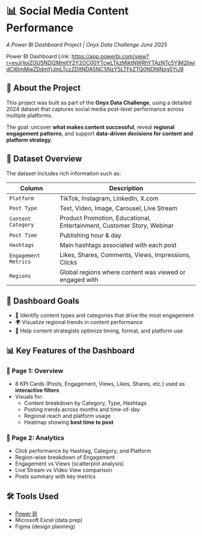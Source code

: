 # 📊 Social Media Content Performance  
_A Power BI Dashboard Project | Onyx Data Challenge June 2025_

Power BI Dashboard Link: https://app.powerbi.com/view?r=eyJrIjoiZGU5NDI2MmItY2Y2OC00YTcwLTkzMjktNWRhYTAzNTc5YjM2IiwidCI6ImMwZDdmYjJmLTczZDItNDA5NC1iNzY5LTFkZTQ0NDNlNzg5YiJ9

## 🧩 About the Project

This project was built as part of the **Onyx Data Challenge**, using a detailed 2024 dataset that captures social media post-level performance across multiple platforms.

The goal: uncover **what makes content successful**, reveal **regional engagement patterns**, and support **data-driven decisions for content and platform strategy**.


## 📁 Dataset Overview

The dataset includes rich information such as:

| Column               | Description                                                                 |
|----------------------|-----------------------------------------------------------------------------|
| `Platform`           | TikTok, Instagram, LinkedIn, X.com                                          |
| `Post Type`          | Text, Video, Image, Carousel, Live Stream                                   |
| `Content Category`   | Product Promotion, Educational, Entertainment, Customer Story, Webinar      |
| `Post Time`          | Publishing hour & day                                                       |
| `Hashtags`           | Main hashtags associated with each post                                    |
| `Engagement Metrics` | Likes, Shares, Comments, Views, Impressions, Clicks                         |
| `Regions`            | Global regions where content was viewed or engaged with                    |


## 📌 Dashboard Goals

- 🎯 Identify content types and categories that drive the most engagement  
- 🌍 Visualize regional trends in content performance  
- 🧠 Help content strategists optimize timing, format, and platform use

## 📊 Key Features of the Dashboard

### 🔹 Page 1: **Overview**
- 8 KPI Cards (Posts, Engagement, Views, Likes, Shares, etc.) used as **interactive filters**
- Visuals for:
  - Content breakdown by Category, Type, Hashtags
  - Posting trends across months and time-of-day
  - Regional reach and platform usage
  - Heatmap showing **best time to post**

### 🔹 Page 2: **Analytics**
- Click performance by Hashtag, Category, and Platform
- Region-wise breakdown of Engagement
- Engagement vs Views (scatterplot analysis)
- Live Stream vs Video View comparison
- Posts summary with key metrics

## 🛠️ Tools Used

- [Power BI](https://powerbi.microsoft.com/)
- Microsoft Excel (data prep)
- Figma (design planning)

